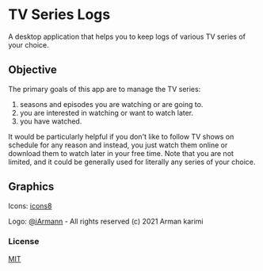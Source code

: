 # TV Series Logs

A desktop application that helps you to keep logs of various TV series of your choice.

## Objective

The primary goals of this app are to manage the TV series:

1. seasons and episodes you are watching or are going to.
2. you are interested in watching or want to watch later.
3. you have watched.

It would be particularly helpful if you don't like to follow TV shows on schedule for any reason
and instead, you just watch them online or download them to watch later in your free time.
Note that you are not limited, and it could be generally used for literally any series of your choice.

## Graphics

Icons: [icons8](https://icons8.com)

Logo: [@iArmann](https://github.com/iArmann) - All rights reserved (c) 2021 Arman karimi

### License

[MIT](https://github.com/iArmann/TvSeriesLogs/blob/master/LICENSE?raw=true)
